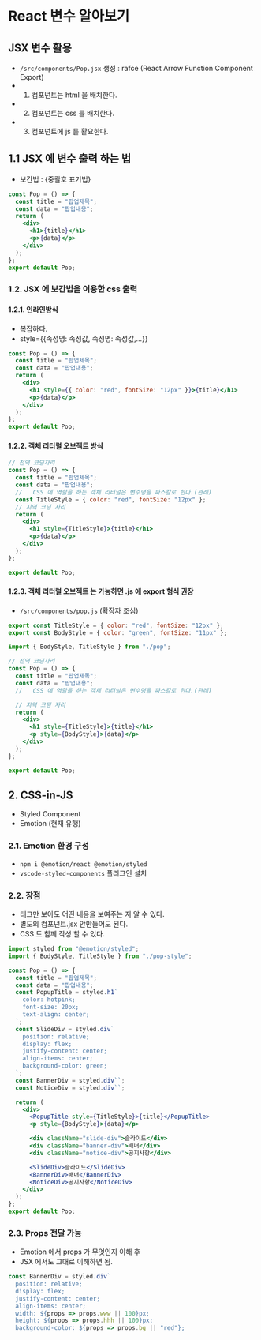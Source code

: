 # React 변수 알아보기

## JSX 변수 활용

- `/src/components/Pop.jsx` 생성
  : rafce (React Arrow Function Component Export)
- 1. 컴포넌트는 html 을 배치한다.
- 2. 컴포넌트는 css 를 배치한다.
- 3. 컴포넌트에 js 를 활요한다.

## 1.1 JSX 에 변수 출력 하는 법

- 보간법 : {중괄호 표기법}

```jsx
const Pop = () => {
  const title = "팝업제목";
  const data = "팝업내용";
  return (
    <div>
      <h1>{title}</h1>
      <p>{data}</p>
    </div>
  );
};
export default Pop;
```

### 1.2. JSX 에 보간법을 이용한 css 출력

#### 1.2.1. 인라인방식

- 복잡하다.
- style={{속성명: 속성값, 속성명: 속성값,...}}

```jsx
const Pop = () => {
  const title = "팝업제목";
  const data = "팝업내용";
  return (
    <div>
      <h1 style={{ color: "red", fontSize: "12px" }}>{title}</h1>
      <p>{data}</p>
    </div>
  );
};
export default Pop;
```

#### 1.2.2. 객체 리터럴 오브젝트 방식

```jsx
// 전역 코딩자리
const Pop = () => {
  const title = "팝업제목";
  const data = "팝업내용";
  //   CSS 에 역할을 하는 객체 리터널은 변수명을 파스칼로 한다.(관례)
  const TitleStyle = { color: "red", fontSize: "12px" };
  // 지역 코딩 자리
  return (
    <div>
      <h1 style={TitleStyle}>{title}</h1>
      <p>{data}</p>
    </div>
  );
};

export default Pop;
```

#### 1.2.3. 객체 리터럴 오브젝트 는 가능하면 .js 에 export 형식 권장

- `/src/components/pop.js` (확장자 조심)

```js
export const TitleStyle = { color: "red", fontSize: "12px" };
export const BodyStyle = { color: "green", fontSize: "11px" };
```

```jsx
import { BodyStyle, TitleStyle } from "./pop";

// 전역 코딩자리
const Pop = () => {
  const title = "팝업제목";
  const data = "팝업내용";
  //   CSS 에 역할을 하는 객체 리터널은 변수명을 파스칼로 한다.(관례)

  // 지역 코딩 자리
  return (
    <div>
      <h1 style={TitleStyle}>{title}</h1>
      <p style={BodyStyle}>{data}</p>
    </div>
  );
};

export default Pop;
```

## 2. CSS-in-JS

- Styled Component
- Emotion (현재 유행)

### 2.1. Emotion 환경 구성

- `npm i @emotion/react @emotion/styled`
- `vscode-styled-components` 플러그인 설치

### 2.2. 장점

- 태그만 보아도 어떤 내용을 보여주는 지 알 수 있다.
- 별도의 컴포넌트.jsx 안만들어도 된다.
- CSS 도 함께 작성 할 수 있다.

```jsx
import styled from "@emotion/styled";
import { BodyStyle, TitleStyle } from "./pop-style";

const Pop = () => {
  const title = "팝업제목";
  const data = "팝업내용";
  const PopupTitle = styled.h1`
    color: hotpink;
    font-size: 20px;
    text-align: center;
  `;
  const SlideDiv = styled.div`
    position: relative;
    display: flex;
    justify-content: center;
    align-items: center;
    background-color: green;
  `;
  const BannerDiv = styled.div``;
  const NoticeDiv = styled.div``;

  return (
    <div>
      <PopupTitle style={TitleStyle}>{title}</PopupTitle>
      <p style={BodyStyle}>{data}</p>

      <div className="slide-div">슬라이드</div>
      <div className="banner-div">배너</div>
      <div className="notice-div">공지사항</div>

      <SlideDiv>슬라이드</SlideDiv>
      <BannerDiv>배너</BannerDiv>
      <NoticeDiv>공지사항</NoticeDiv>
    </div>
  );
};
export default Pop;
```

### 2.3. Props 전달 가능

- Emotion 에서 props 가 무엇인지 이해 후
- JSX 에서도 그대로 이해하면 됨.

```js
const BannerDiv = styled.div`
  position: relative;
  display: flex;
  justify-content: center;
  align-items: center;
  width: ${props => props.www || 100}px;
  height: ${props => props.hhh || 100}px;
  background-color: ${props => props.bg || "red"};
```
